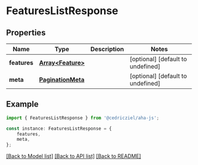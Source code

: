 # FeaturesListResponse


## Properties

Name | Type | Description | Notes
------------ | ------------- | ------------- | -------------
**features** | [**Array&lt;Feature&gt;**](Feature.md) |  | [optional] [default to undefined]
**meta** | [**PaginationMeta**](PaginationMeta.md) |  | [optional] [default to undefined]

## Example

```typescript
import { FeaturesListResponse } from '@cedricziel/aha-js';

const instance: FeaturesListResponse = {
    features,
    meta,
};
```

[[Back to Model list]](../README.md#documentation-for-models) [[Back to API list]](../README.md#documentation-for-api-endpoints) [[Back to README]](../README.md)
